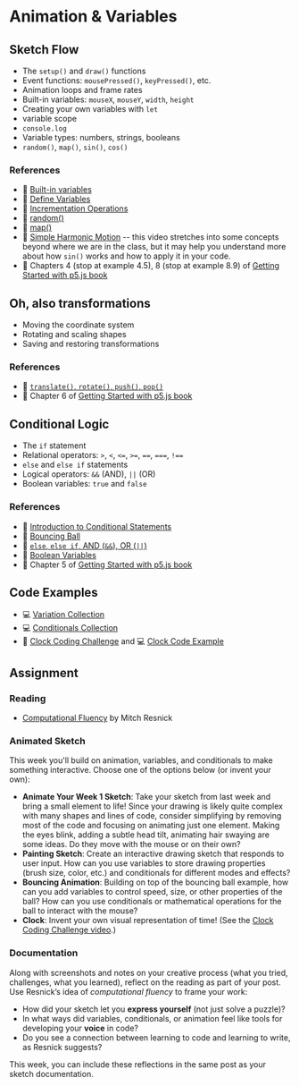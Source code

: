 # Animation & Variables

## Sketch Flow

- The `setup()` and `draw()` functions
- Event functions: `mousePressed()`, `keyPressed()`, etc.
- Animation loops and frame rates
- Built-in variables: `mouseX`, `mouseY`, `width`, `height`
- Creating your own variables with `let`
- variable scope
- `console.log`
- Variable types: numbers, strings, booleans
- `random()`, `map()`, `sin()`, `cos()`

### References

- 🎥 [Built-in variables](https://thecodingtrain.com/tracks/code-programming-with-p5-js/code/2-variables/1-mouseX-mouseY)
- 🎥 [Define Variables](https://thecodingtrain.com/tracks/code-programming-with-p5-js/code/2-variables/2-define-variables)
- 🎥 [Incrementation Operations](https://thecodingtrain.com/tracks/code-programming-with-p5-js/code/2-variables/3-incrementation)
- 🎥 [random()](https://thecodingtrain.com/tracks/code-programming-with-p5-js/code/2-variables/4-random)
- 🎥 [map()](https://thecodingtrain.com/tracks/code-programming-with-p5-js/code/2-variables/5-map)
- 🎥 [Simple Harmonic Motion](https://thecodingtrain.com/tracks/the-nature-of-code-2/noc/3-angles/5-harmonic-motion) -- this video stretches into some concepts beyond where we are in the class, but it may help you understand more about how `sin()` works and how to apply it in your code.
- 📖 Chapters 4 (stop at example 4.5), 8 (stop at example 8.9) of [Getting Started with p5.js book](https://ebookcentral.proquest.com/lib/nyulibrary-ebooks/detail.action?docID=4333728)

## Oh, also transformations

- Moving the coordinate system
- Rotating and scaling shapes
- Saving and restoring transformations

### References

- 🎥 [`translate()`, `rotate()`, `push()`, `pop()`](https://thecodingtrain.com/tracks/transformations-in-p5)
- 📖 Chapter 6 of [Getting Started with p5.js book](https://ebookcentral.proquest.com/lib/nyulibrary-ebooks/detail.action?docID=4333728)

## Conditional Logic

- The `if` statement
- Relational operators: `>`, `<`, `<=`, `>=`, `==`, `===`, `!==`
- `else` and `else if` statements
- Logical operators: `&&` (AND), `||` (OR)
- Boolean variables: `true` and `false`

### References

- 🎥 [Introduction to Conditional Statements](https://thecodingtrain.com/tracks/code-programming-with-p5-js/code/3-conditionals/1-conditionals)
- 🎥 [Bouncing Ball](https://thecodingtrain.com/tracks/code-programming-with-p5-js/code/3-conditionals/2-bouncing)
- 🎥 [`else`, `else if`, AND (`&&`), OR (`||`)](https://thecodingtrain.com/tracks/code-programming-with-p5-js/code/3-conditionals/3-else-if-and-or)
- 🎥 [Boolean Variables](https://thecodingtrain.com/tracks/code-programming-with-p5-js/code/3-conditionals/4-boolean)
- 📖 Chapter 5 of [Getting Started with p5.js book](https://ebookcentral.proquest.com/lib/nyulibrary-ebooks/detail.action?docID=4333728)

## Code Examples

- 💻 [Variation Collection](https://editor.p5js.org/ima-cc/collections/aKxqpZOkV)
- 💻 [Conditionals Collection](https://editor.p5js.org/ima-cc/collections/O-fRRdULj)
- 🎥 [Clock Coding Challenge](https://thecodingtrain.com/challenges/74-clock) and 💻 [Clock Code Example](https://editor.p5js.org/codingtrain/sketches/2lvHFWPbW)

## Assignment

### Reading

- <a href="https://mres.medium.com/computational-fluency-776143c8d725" target="_blank">Computational Fluency</a> by Mitch Resnick

### Animated Sketch

This week you'll build on animation, variables, and conditionals to make something interactive. Choose one of the options below (or invent your own):

- **Animate Your Week 1 Sketch**: Take your sketch from last week and bring a small element to life! Since your drawing is likely quite complex with many shapes and lines of code, consider simplifying by removing most of the code and focusing on animating just one element. Making the eyes blink, adding a subtle head tilt, animating hair swaying are some ideas. Do they move with the mouse or on their own?
- **Painting Sketch**: Create an interactive drawing sketch that responds to user input. How can you use variables to store drawing properties (brush size, color, etc.) and conditionals for different modes and effects?
- **Bouncing Animation**: Building on top of the bouncing ball example, how can you add variables to control speed, size, or other properties of the ball? How can you use conditionals or mathematical operations for the ball to interact with the mouse?
- **Clock**: Invent your own visual representation of time! (See the [Clock Coding
  Challenge video](https://thecodingtrain.com/challenges/74-clock).)

### Documentation

Along with screenshots and notes on your creative process (what you tried, challenges, what you learned), reflect on the reading as part of your post. Use Resnick’s idea of _computational fluency_ to frame your work:

- How did your sketch let you **express yourself** (not just solve a puzzle)?
- In what ways did variables, conditionals, or animation feel like tools for developing your **voice** in code?
- Do you see a connection between learning to code and learning to write, as Resnick suggests?

This week, you can include these reflections in the same post as your sketch documentation.
